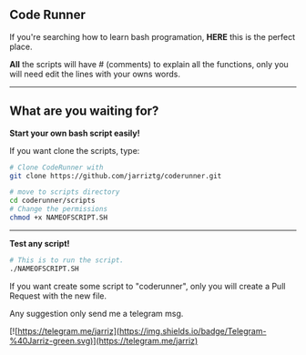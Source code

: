 Code Runner
-------------------------
If you're searching how to learn bash programation, <td><strong>HERE</strong></td> this is the perfect place.


<strong>All</strong> the scripts will have # (comments) to explain all the functions, only you will need edit the lines with your owns words.


------------------
What are you waiting for?
------------------

<strong>Start your own bash script easily!</strong> 


If you want clone the scripts, type:

```bash
# Clone CodeRunner with
git clone https://github.com/jarriztg/coderunner.git
```
```bash
# move to scripts directory
cd coderunner/scripts
# Change the permissions
chmod +x NAMEOFSCRIPT.SH
```

--------------------
<td><strong>Test any script!</strong></td>

```bash
# This is to run the script.
./NAMEOFSCRIPT.SH
```

If you want create some script to "coderunner", only you will create a Pull Request with the new file.

Any suggestion only send me a telegram msg.


[![https://telegram.me/jarriz](https://img.shields.io/badge/Telegram-%40Jarriz-green.svg)](https://telegram.me/jarriz)
